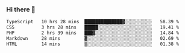 ### Hi there 🌱
<!--START_SECTION:waka-->

```txt
TypeScript   10 hrs 28 mins  ██████████████▓░░░░░░░░░░   58.39 %
CSS          3 hrs 28 mins   █████░░░░░░░░░░░░░░░░░░░░   19.41 %
PHP          2 hrs 39 mins   ███▓░░░░░░░░░░░░░░░░░░░░░   14.84 %
Markdown     28 mins         ▓░░░░░░░░░░░░░░░░░░░░░░░░   02.69 %
HTML         14 mins         ▒░░░░░░░░░░░░░░░░░░░░░░░░   01.38 %
```

<!--END_SECTION:waka-->
<!--
**Dieg0raf/Dieg0raf** is a ✨ _special_ ✨ repository because its `README.md` (this file) appears on your GitHub profile.

Here are some ideas to get you started:

- 🔭 I’m currently working on ...
- 🌱 I’m currently learning ...
- 👯 I’m looking to collaborate on ...
- 🤔 I’m looking for help with ...
- 💬 Ask me about ...
- 📫 How to reach me: ...
- 😄 Pronouns: ...
- ⚡ Fun fact: ...
-->
